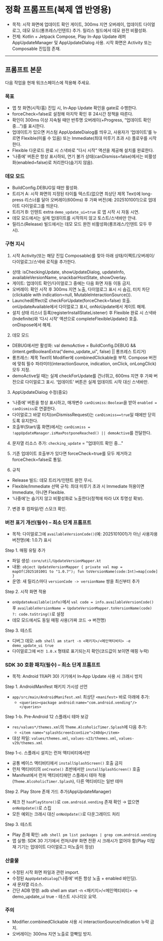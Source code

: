 # 정확 프롬프트(복제 앱 반영용)

- 목적: 시작 화면에 업데이트 확인 게이트, 300ms 지연 오버레이, 업데이트 다이얼로그, 데모 모드(롱프레스/인텐트) 추가. 릴리스 빌드에서 데모 완전 비활성화.
- 전제: Kotlin + Jetpack Compose, Play In-App Update 래퍼 AppUpdateManager 및 AppUpdateDialog 사용. 시작 화면은 Activity 또는 Composable 진입점 존재.

---

## 프롬프트 본문

다음 작업을 현재 워크스페이스에 적용해 주세요. 

### 목표 

- 앱 첫 화면(시작/홈) 진입 시, In‑App Update 확인을 gate로 수행한다. 
- forceCheck=false로 설정해 마지막 확인 후 24시간 정책을 따른다. 
- 확인이 300ms 이상 지속될 때만 반투명 오버레이(+Progress, “업데이트 확인 중…”)를 표시한다. 
- 업데이트가 있으면 커스텀 AppUpdateDialog를 띄우고, 사용자가 ‘업데이트’를 누르면 Flexible(미룰 수 있음) 또는 Immediate(최대 미루기 초과 시) 플로우를 시작한다. 
- Flexible 다운로드 완료 시 스낵바로 “다시 시작” 액션을 제공해 설치를 완료한다. 
- ‘나중에’ 버튼은 항상 표시하되, 연기 불가 상태(canDismiss=false)에서는 비활성화(enabled=false)로 처리한다(숨기지 않음).

### 데모 모드 
- BuildConfig.DEBUG일 때만 활성화. 
- 트리거 A: 시작 화면의 지정된 타이틀 텍스트(없으면 최상단 제목 Text)에 long-press 리스너를 달아 오버레이(600ms) 후 가짜 버전(예: 2025101001)으로 업데이트 다이얼로그를 띄운다. 
- 트리거 B: 인텐트 extra `demo_update_ui=true` 로 앱 시작 시 자동 시연.
- 데모 모드에서는 실제 업데이트를 시작하지 않고 토스트/스낵바만 안내. 
- 릴리스(Release) 빌드에서는 데모 모드 완전 비활성화(롱프레스/인텐트 모두 무시). 

### 구현 지시 

1) 시작 Activity(또는 해당 진입 Composable)를 찾아 아래 상태/이펙트/오버레이/다이얼로그/스낵바 로직을 추가한다. 
- 상태: isCheckingUpdate, showUpdateDialog, updateInfo, availableVersionName, snackbarHostState, showOverlay. 
- 게이트: 업데이트 확인/다이얼로그 중에는 다음 화면 자동 이동 금지. 
- 오버레이: 확인 시작 후 300ms 지연 노출, 다이얼로그 표시 시 숨김, 터치 차단(clickable with indication=null, MutableInteractionSource()). 
- LaunchedEffect로 checkForUpdate(forceCheck=false) 호출. onUpdateAvailable에서 다이얼로그 표시, onNoUpdate에서 게이트 해제. 
- 설치 상태 리스너 등록(registerInstallStateListener) 후 Flexible 완료 시 스낵바(Indefinite)와 ‘다시 시작’ 액션으로 completeFlexibleUpdate() 호출. onDispose에서 해제.

2) 데모 모드 
- DEBUG에서만 활성화: val demoActive = BuildConfig.DEBUG && (intent.getBooleanExtra("demo_update_ui", false) || 롱프레스 트리거) 
- 롱프레스: 제목 Text의 Modifier에 combinedClickable을 부착. Compose 버전에 맞춰 필수 파라미터(interactionSource, indication, onClick, onLongClick) 모두 지정. 
- demoActive일 때는 실제 checkForUpdate를 건너뛰고, 600ms 지연 후 가짜 버전으로 다이얼로그 표시. ‘업데이트’ 버튼은 실제 업데이트 시작 대신 스낵바만. 

3) AppUpdateDialog 수정(중요)
- ‘나중에’ 버튼을 항상 표시하고, 매개변수 `canDismiss:Boolean`을 받아 `enabled = canDismiss`로 연결한다. 
- 다이얼로그 바깥 터치(onDismissRequest)는 `canDismiss==true`일 때에만 닫히도록 유지한다.
- 호출부(Start/홈 화면)에서는 `canDismiss = !appUpdateManager.isMaxPostponeReached() || demoActive`를 전달한다.

4) 문자열 리소스 추가: `checking_update` = "업데이트 확인 중..." 

5) 기존 업데이트 호출부가 있다면 forceCheck=true를 모두 제거하고 forceCheck=false로 통일. 

6) 규칙 
- Release 빌드: 데모 트리거/인텐트 완전 무시. 
- Flexible/Immediate 선택 규칙: 최대 미루기 초과 시 Immediate 허용이면 Immediate, 아니면 Flexible. 
- ‘나중에’는 숨기지 않고 비활성화로 노출한다(정책에 따라 UX 투명성 확보).

7) 변경 후 컴파일/런 스모크 확인. 

### 버전 표기 개선(필수) – 최소 단계 프롬프트
- 목적: 다이얼로그에 `availableVersionCode()`(예: 2025101001)가 아닌 사용자용 버전명(예: 1.0.7) 표시

Step 1. 매핑 유틸 추가
- 파일 생성: `core/util/UpdateVersionMapper.kt`
- 내용: `object UpdateVersionMapper { private val map = mapOf(2025101001 to "1.0.7"); fun toVersionName(code:Int)=map[code] }`
- 운영: 새 릴리스마다 `versionCode -> versionName` 쌍을 최신부터 추가

Step 2. 시작 화면 적용
- `onUpdateAvailable(info)`에서 `val code = info.availableVersionCode()` 후 `availableVersionName = UpdateVersionMapper.toVersionName(code) ?: code.toString()`로 설정
- 데모 모드에서도 동일 매핑 사용(가짜 코드 → 버전명)

Step 3. 테스트
- 디버그 데모: `adb shell am start -n <패키지>/<메인액티비티> -e demo_update_ui true`
- 다이얼로그에 `버전 1.0.x` 형태로 표기되는지 확인(코드값이 보이면 매핑 누락)

### SDK 30 호환 패치(필수) – 최소 단계 프롬프트
- 목적: Android 11(API 30) 기기에서 In‑App Update 사용 시 크래시 방지

Step 1. AndroidManifest 패키지 가시성 선언
- `app/src/main/AndroidManifest.xml` 최상단 `<manifest>` 바로 아래에 추가:
  - `<queries><package android:name="com.android.vending"/></queries>`

Step 1-b. Pre‑Android 12 스플래시 테마 보강
- `res/values*/themes.xml`의 `Theme.AlcoholicTimer.Splash`에 다음 추가:
  - `<item name="splashScreenIconSize">240dp</item>`
- 대상 파일: `values/themes.xml`, `values-v23/themes.xml`, `values-v29/themes.xml`

Step 1-c. 스플래시 설치는 런처 액티비티에서만
- 공통 베이스 액티비티에서 `installSplashScreen()` 호출 금지
- 런처 액티비티의 `onCreate()` 초반에서만 `installSplashScreen()` 호출
- Manifest에서 런처 액티비티에만 스플래시 테마 적용(`Theme.AlcoholicTimer.Splash`), 다른 액티비티는 일반 테마

Step 2. Play Store 존재 가드 추가(AppUpdateManager)
- 체크 전 `hasPlayStore()`로 `com.android.vending` 존재 확인 → 없으면 `onNoUpdate()`로 스킵
- 모든 예외는 크래시 대신 `onNoUpdate()`로 다운그레이드 처리

Step 3. 테스트
- Play 존재 확인: `adb shell pm list packages | grep com.android.vending`
- 앱 실행: SDK 30 기기에서 런처/내부 화면 전환 시 크래시가 없어야 함(Play 미탑재 기기는 업데이트 다이얼로그 미노출이 정상)

### 산출물 
- 수정된 시작 화면 파일과 관련 import. 
- 수정된 `AppUpdateDialog`(‘나중에’ 버튼 항상 노출 + enabled 바인딩). 
- 새 문자열 리소스. 
- 간단 ADB 명령: adb shell am start -n <패키지>/<메인액티비티> -e demo_update_ui true - 테스트 시나리오 요약. 

### 주의 
- Modifier.combinedClickable 사용 시 interactionSource/indication 누락 금지. 
- 오버레이는 300ms 지연 노출로 깜빡임 방지.
